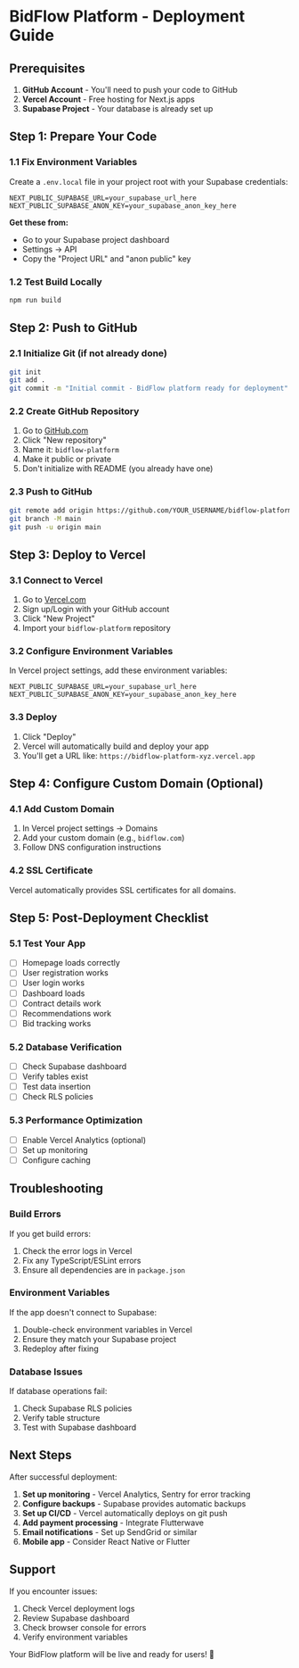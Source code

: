 # BidFlow Platform - Deployment Guide

## Prerequisites

1. **GitHub Account** - You'll need to push your code to GitHub
2. **Vercel Account** - Free hosting for Next.js apps
3. **Supabase Project** - Your database is already set up

## Step 1: Prepare Your Code

### 1.1 Fix Environment Variables
Create a `.env.local` file in your project root with your Supabase credentials:

```env
NEXT_PUBLIC_SUPABASE_URL=your_supabase_url_here
NEXT_PUBLIC_SUPABASE_ANON_KEY=your_supabase_anon_key_here
```

**Get these from:**
- Go to your Supabase project dashboard
- Settings → API
- Copy the "Project URL" and "anon public" key

### 1.2 Test Build Locally
```bash
npm run build
```

## Step 2: Push to GitHub

### 2.1 Initialize Git (if not already done)
```bash
git init
git add .
git commit -m "Initial commit - BidFlow platform ready for deployment"
```

### 2.2 Create GitHub Repository
1. Go to [GitHub.com](https://github.com)
2. Click "New repository"
3. Name it: `bidflow-platform`
4. Make it public or private
5. Don't initialize with README (you already have one)

### 2.3 Push to GitHub
```bash
git remote add origin https://github.com/YOUR_USERNAME/bidflow-platform.git
git branch -M main
git push -u origin main
```

## Step 3: Deploy to Vercel

### 3.1 Connect to Vercel
1. Go to [Vercel.com](https://vercel.com)
2. Sign up/Login with your GitHub account
3. Click "New Project"
4. Import your `bidflow-platform` repository

### 3.2 Configure Environment Variables
In Vercel project settings, add these environment variables:

```
NEXT_PUBLIC_SUPABASE_URL=your_supabase_url_here
NEXT_PUBLIC_SUPABASE_ANON_KEY=your_supabase_anon_key_here
```

### 3.3 Deploy
1. Click "Deploy"
2. Vercel will automatically build and deploy your app
3. You'll get a URL like: `https://bidflow-platform-xyz.vercel.app`

## Step 4: Configure Custom Domain (Optional)

### 4.1 Add Custom Domain
1. In Vercel project settings → Domains
2. Add your custom domain (e.g., `bidflow.com`)
3. Follow DNS configuration instructions

### 4.2 SSL Certificate
Vercel automatically provides SSL certificates for all domains.

## Step 5: Post-Deployment Checklist

### 5.1 Test Your App
- [ ] Homepage loads correctly
- [ ] User registration works
- [ ] User login works
- [ ] Dashboard loads
- [ ] Contract details work
- [ ] Recommendations work
- [ ] Bid tracking works

### 5.2 Database Verification
- [ ] Check Supabase dashboard
- [ ] Verify tables exist
- [ ] Test data insertion
- [ ] Check RLS policies

### 5.3 Performance Optimization
- [ ] Enable Vercel Analytics (optional)
- [ ] Set up monitoring
- [ ] Configure caching

## Troubleshooting

### Build Errors
If you get build errors:
1. Check the error logs in Vercel
2. Fix any TypeScript/ESLint errors
3. Ensure all dependencies are in `package.json`

### Environment Variables
If the app doesn't connect to Supabase:
1. Double-check environment variables in Vercel
2. Ensure they match your Supabase project
3. Redeploy after fixing

### Database Issues
If database operations fail:
1. Check Supabase RLS policies
2. Verify table structure
3. Test with Supabase dashboard

## Next Steps

After successful deployment:

1. **Set up monitoring** - Vercel Analytics, Sentry for error tracking
2. **Configure backups** - Supabase provides automatic backups
3. **Set up CI/CD** - Vercel automatically deploys on git push
4. **Add payment processing** - Integrate Flutterwave
5. **Email notifications** - Set up SendGrid or similar
6. **Mobile app** - Consider React Native or Flutter

## Support

If you encounter issues:
1. Check Vercel deployment logs
2. Review Supabase dashboard
3. Check browser console for errors
4. Verify environment variables

Your BidFlow platform will be live and ready for users! 🚀
